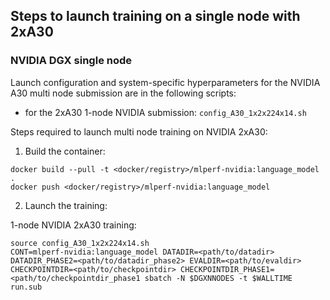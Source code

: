 ## Steps to launch training on a single node with 2xA30

### NVIDIA DGX single node
Launch configuration and system-specific hyperparameters for the NVIDIA A30
multi node submission are in the following scripts:
* for the 2xA30 1-node NVIDIA submission: `config_A30_1x2x224x14.sh`

Steps required to launch multi node training on NVIDIA 2xA30:

1. Build the container:

```
docker build --pull -t <docker/registry>/mlperf-nvidia:language_model .
docker push <docker/registry>/mlperf-nvidia:language_model
```

2. Launch the training:

1-node NVIDIA 2xA30 training:

```
source config_A30_1x2x224x14.sh
CONT=mlperf-nvidia:language_model DATADIR=<path/to/datadir> DATADIR_PHASE2=<path/to/datadir_phase2> EVALDIR=<path/to/evaldir> CHECKPOINTDIR=<path/to/checkpointdir> CHECKPOINTDIR_PHASE1=<path/to/checkpointdir_phase1 sbatch -N $DGXNNODES -t $WALLTIME run.sub
```